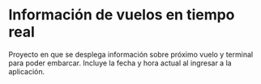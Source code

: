 # Información de vuelos en tiempo real
Proyecto en que se desplega información sobre próximo vuelo y terminal para poder embarcar.
Incluye la fecha y hora actual al ingresar a la aplicación.
